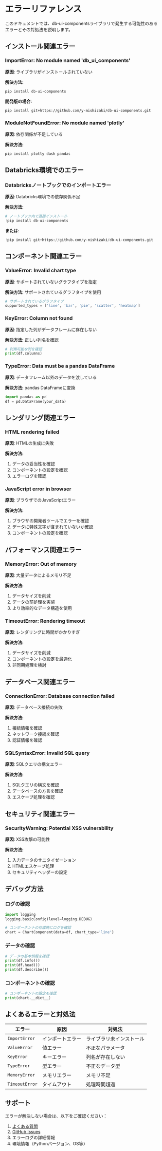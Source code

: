 # エラーリファレンス

このドキュメントでは、db-ui-componentsライブラリで発生する可能性のあるエラーとその対処法を説明します。

## インストール関連エラー

### ImportError: No module named 'db_ui_components'

**原因**: ライブラリがインストールされていない

**解決方法**:
```bash
pip install db-ui-components
```

**開発版の場合**:
```bash
pip install git+https://github.com/y-nishizaki/db-ui-components.git
```

### ModuleNotFoundError: No module named 'plotly'

**原因**: 依存関係が不足している

**解決方法**:
```bash
pip install plotly dash pandas
```

## Databricks環境でのエラー

### Databricksノートブックでのインポートエラー

**原因**: Databricks環境での依存関係不足

**解決方法**:
```python
# ノートブック内で直接インストール
!pip install db-ui-components
```

**または**:
```python
!pip install git+https://github.com/y-nishizaki/db-ui-components.git
```

## コンポーネント関連エラー

### ValueError: Invalid chart type

**原因**: サポートされていないグラフタイプを指定

**解決方法**: サポートされているグラフタイプを使用
```python
# サポートされているグラフタイプ
supported_types = ['line', 'bar', 'pie', 'scatter', 'heatmap']
```

### KeyError: Column not found

**原因**: 指定した列がデータフレームに存在しない

**解決方法**: 正しい列名を確認
```python
# 利用可能な列を確認
print(df.columns)
```

### TypeError: Data must be a pandas DataFrame

**原因**: データフレーム以外のデータを渡している

**解決方法**: pandas DataFrameに変換
```python
import pandas as pd
df = pd.DataFrame(your_data)
```

## レンダリング関連エラー

### HTML rendering failed

**原因**: HTMLの生成に失敗

**解決方法**:
1. データの妥当性を確認
2. コンポーネントの設定を確認
3. エラーログを確認

### JavaScript error in browser

**原因**: ブラウザでのJavaScriptエラー

**解決方法**:
1. ブラウザの開発者ツールでエラーを確認
2. データに特殊文字が含まれていないか確認
3. コンポーネントの設定を確認

## パフォーマンス関連エラー

### MemoryError: Out of memory

**原因**: 大量データによるメモリ不足

**解決方法**:
1. データサイズを削減
2. データの前処理を実施
3. より効率的なデータ構造を使用

### TimeoutError: Rendering timeout

**原因**: レンダリングに時間がかかりすぎ

**解決方法**:
1. データサイズを削減
2. コンポーネントの設定を最適化
3. 非同期処理を検討

## データベース関連エラー

### ConnectionError: Database connection failed

**原因**: データベース接続の失敗

**解決方法**:
1. 接続情報を確認
2. ネットワーク接続を確認
3. 認証情報を確認

### SQLSyntaxError: Invalid SQL query

**原因**: SQLクエリの構文エラー

**解決方法**:
1. SQLクエリの構文を確認
2. データベースの方言を確認
3. エスケープ処理を確認

## セキュリティ関連エラー

### SecurityWarning: Potential XSS vulnerability

**原因**: XSS攻撃の可能性

**解決方法**:
1. 入力データのサニタイゼーション
2. HTMLエスケープ処理
3. セキュリティヘッダーの設定

## デバッグ方法

### ログの確認

```python
import logging
logging.basicConfig(level=logging.DEBUG)

# コンポーネントの作成時にログを確認
chart = ChartComponent(data=df, chart_type='line')
```

### データの確認

```python
# データの基本情報を確認
print(df.info())
print(df.head())
print(df.describe())
```

### コンポーネントの確認

```python
# コンポーネントの設定を確認
print(chart.__dict__)
```

## よくあるエラーと対処法

| エラー | 原因 | 対処法 |
|--------|------|--------|
| `ImportError` | インポートエラー | ライブラリ未インストール | `pip install db-ui-components` |
| `ValueError` | 値エラー | 不正なパラメータ | パラメータの確認 |
| `KeyError` | キーエラー | 列名が存在しない | 列名の確認 |
| `TypeError` | 型エラー | 不正なデータ型 | データ型の変換 |
| `MemoryError` | メモリエラー | メモリ不足 | データサイズの削減 |
| `TimeoutError` | タイムアウト | 処理時間超過 | 最適化 |

## サポート

エラーが解決しない場合は、以下をご確認ください：

1. [よくある質問](../troubleshooting/faq.md)
2. [GitHub Issues](https://github.com/y-nishizaki/db-ui-components/issues)
3. エラーログの詳細情報
4. 環境情報（Pythonバージョン、OS等）